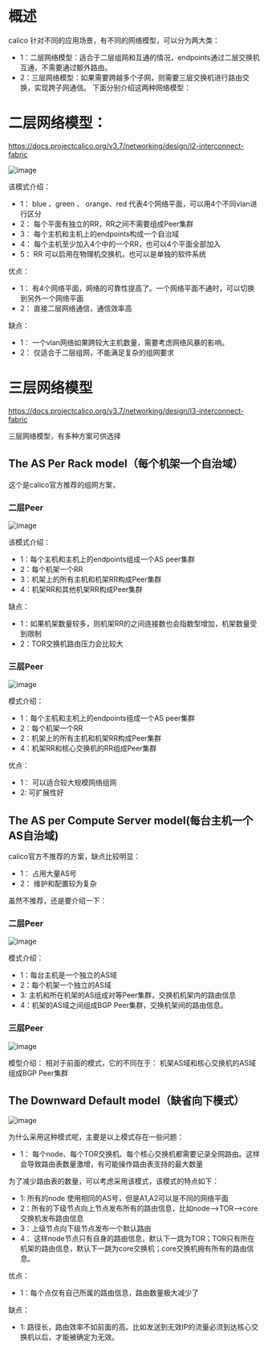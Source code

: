 # 概述
calico 针对不同的应用场景，有不同的网络模型，可以分为两大类：
- 1：二层网络模型：适合于二层组网和互通的情况，endpoints通过二层交换机互通，不需要通过额外路由。
- 2：三层网络模型：如果需要跨越多个子网，则需要三层交换机进行路由交换，实现跨子网通信。
下面分别介绍这两种网络模型：

# 二层网络模型：
https://docs.projectcalico.org/v3.7/networking/design/l2-interconnect-fabric

![image](https://github.com/zhaoshouzhong/Calico/raw/master/images/l2-rr-spine-planes.png)

该模式介绍：
- 1： blue 、green 、 orange、red 代表4个网络平面，可以用4个不同vlan进行区分
- 2： 每个平面有独立的RR，RR之间不需要组成Peer集群
- 3： 每个主机和主机上的endpoints构成一个自治域
- 4： 每个主机至少加入4个中的一个RR，也可以4个平面全部加入
- 5： RR 可以启用在物理机交换机，也可以是单独的软件系统

优点：
- 1： 有4个网络平面，网络的可靠性提高了。一个网络平面不通时，可以切换到另外一个网络平面
- 2： 直接二层网络通信，通信效率高

缺点：
- 1： 一个vlan网络如果跨较大主机数量，需要考虑网络风暴的影响。
- 2： 仅适合于二层组网，不能满足复杂的组网要求

# 三层网络模型

https://docs.projectcalico.org/v3.7/networking/design/l3-interconnect-fabric

三层网络模型，有多种方案可供选择
## The AS Per Rack model（每个机架一个自治域）
这个是calico官方推荐的组网方案，
### 二层Peer
![image](https://github.com/zhaoshouzhong/Calico/raw/master/images/l3-fabric-diagrams-as-rack-l2-spine.png)

该模式介绍：
- 1：每个主机和主机上的endpoints组成一个AS peer集群
- 2：每个机架一个RR
- 3：机架上的所有主机和机架RR构成Peer集群
- 4：机架RR和其他机架RR构成Peer集群

缺点：
- 1：如果机架数量较多，则机架RR的之间连接数也会指数型增加，机架数量受到限制
- 2：TOR交换机路由压力会比较大

### 三层Peer
![image](https://github.com/zhaoshouzhong/Calico/raw/master/images/l3-fabric-diagrams-as-rack-l3-spine.png)

模式介绍：
- 1：每个主机和主机上的endpoints组成一个AS peer集群
- 2：每个机架一个RR
- 2：机架上的所有主机和机架RR构成Peer集群
- 4：机架RR和核心交换机的RR组成Peer集群

优点：
- 1： 可以适合较大规模网络组网
- 2:  可扩展性好


## The AS per Compute Server model(每台主机一个AS自治域)
calico官方不推荐的方案，缺点比较明显：
- 1： 占用大量AS号
- 2： 维护和配置较为复杂

虽然不推荐，还是要介绍一下：
### 二层Peer
![image](https://github.com/zhaoshouzhong/Calico/raw/master/images/l3-fabric-diagrams-as-server-l2-spine.png)

模式介绍：
- 1：每台主机是一个独立的AS域
- 2：每个机架一个独立的AS域
- 3: 主机和所在机架的AS组成对等Peer集群，交换机机架内的路由信息
- 4：机架的AS域之间组成BGP Peer集群，交换机架间的路由信息。

### 三层Peer
![image](https://github.com/zhaoshouzhong/Calico/raw/master/images/l3-fabric-diagrams-as-server-l3-spine.png)

模型介绍：
相对于前面的模式，它的不同在于：
机架AS域和核心交换机的AS域组成BGP Peer集群

## The Downward Default model（缺省向下模式）
![image](https://github.com/zhaoshouzhong/Calico/raw/master/images/l3-fabric-downward-default.png)

为什么采用这种模式呢，主要是以上模式存在一些问题：
- 1： 每个node、每个TOR交换机、每个核心交换机都需要记录全网路由。这样会导致路由表数量激增，有可能操作路由表支持的最大数量

为了减少路由表的数量，可以考虑采用该模式，该模式的特点如下：
- 1: 所有的node 使用相同的AS号，但是A1,A2可以是不同的网络平面
- 2：所有的下级节点向上节点发布所有的路由信息，比如node-->TOR-->core交换机发布路由信息
- 3：上级节点向下级节点发布一个默认路由
- 4： 这样node节点只有自身的路由信息，默认下一跳为TOR；TOR只有所在机架的路由信息，默认下一跳为core交换机；core交换机拥有所有的路由信息。

优点：
- 1：每个点仅有自己所属的路由信息，路由数量极大减少了

缺点：
- 1: 路径长，路由效率不如前面的高。比如发送到无效IP的流量必须到达核心交换机以后，才能被确定为无效。
